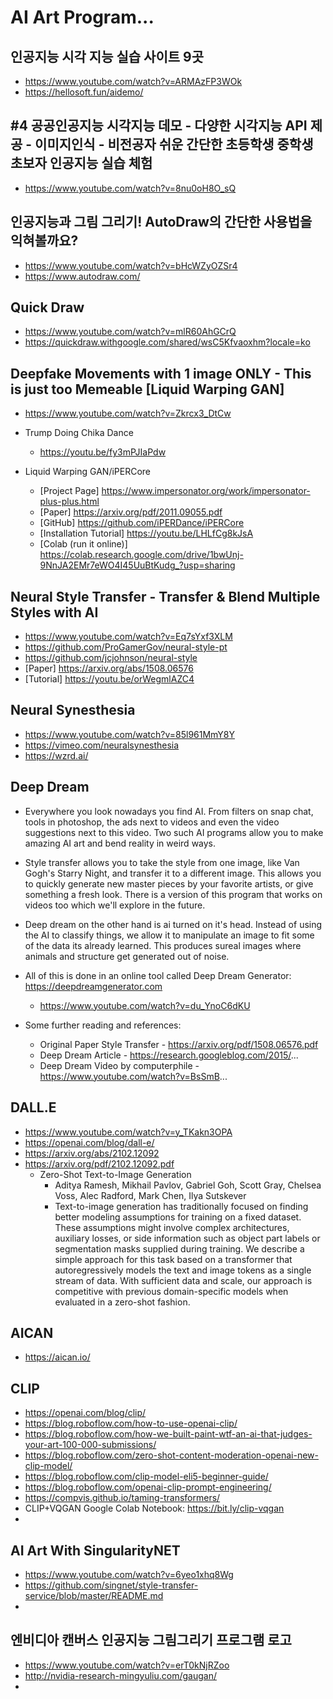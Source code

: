 # AI Art Program...

## 인공지능 시각 지능 실습 사이트 9곳
* https://www.youtube.com/watch?v=ARMAzFP3WOk
* https://hellosoft.fun/aidemo/

## #4 공공인공지능 시각지능 데모 - 다양한 시각지능 API 제공 - 이미지인식 - 비전공자 쉬운 간단한 초등학생 중학생 초보자 인공지능 실습 체험
* https://www.youtube.com/watch?v=8nu0oH8O_sQ


## 인공지능과 그림 그리기! AutoDraw의 간단한 사용법을 익혀볼까요?
* https://www.youtube.com/watch?v=bHcWZyOZSr4
* https://www.autodraw.com/


## Quick Draw
* https://www.youtube.com/watch?v=mlR60AhGCrQ
* https://quickdraw.withgoogle.com/shared/wsC5Kfvaoxhm?locale=ko


## Deepfake Movements with 1 image ONLY - This is just too Memeable [Liquid Warping GAN]
* https://www.youtube.com/watch?v=Zkrcx3_DtCw
* Trump Doing Chika Dance
  - https://youtu.be/fy3mPJIaPdw

* Liquid Warping GAN/iPERCore
  - [Project Page] https://www.impersonator.org/work/impersonator-plus-plus.html
  - [Paper] https://arxiv.org/pdf/2011.09055.pdf
  - [GitHub] https://github.com/iPERDance/iPERCore
  - [Installation Tutorial] https://youtu.be/LHLfCg8kJsA
  - [Colab (run it online)] https://colab.research.google.com/drive/1bwUnj-9NnJA2EMr7eWO4I45UuBtKudg_?usp=sharing


## Neural Style Transfer - Transfer & Blend Multiple Styles with AI
* https://www.youtube.com/watch?v=Eq7sYxf3XLM
* https://github.com/ProGamerGov/neural-style-pt
* https://github.com/jcjohnson/neural-style
* [Paper] https://arxiv.org/abs/1508.06576
* [Tutorial] https://youtu.be/orWegmlAZC4


## Neural Synesthesia
* https://www.youtube.com/watch?v=85l961MmY8Y
* https://vimeo.com/neuralsynesthesia
* https://wzrd.ai/


## Deep Dream
* Everywhere you look nowadays you find AI. From filters on snap chat, tools in photoshop, the ads next to videos and even the video suggestions next to this video. Two such AI programs allow you to make amazing AI art and bend reality in weird ways.

* Style transfer allows you to take the style from one image, like Van Gogh's Starry Night, and transfer it to a different image. This allows you to quickly generate new master pieces by your favorite artists, or give something a fresh look. There is a version of this program that works on videos too which we'll explore in the future.

* Deep dream on the other hand is ai turned on it's head. Instead of using the AI to classify things, we allow it to manipulate an image to fit some of the data its already learned. This produces sureal images where animals and structure get generated out of noise.

* All of this is done in an online tool called Deep Dream Generator: https://deepdreamgenerator.com
  - https://www.youtube.com/watch?v=du_YnoC6dKU

* Some further reading and references:

  - Original Paper Style Transfer - https://arxiv.org/pdf/1508.06576.pdf
  - Deep Dream Article - https://research.googleblog.com/2015/...
  - Deep Dream Video by computerphile - https://www.youtube.com/watch?v=BsSmB...


## DALL.E
* https://www.youtube.com/watch?v=y_TKakn3OPA
* https://openai.com/blog/dall-e/
* https://arxiv.org/abs/2102.12092
* https://arxiv.org/pdf/2102.12092.pdf
  - Zero-Shot Text-to-Image Generation
    - Aditya Ramesh, Mikhail Pavlov, Gabriel Goh, Scott Gray, Chelsea Voss, Alec Radford, Mark Chen, Ilya Sutskever
    - Text-to-image generation has traditionally focused on finding better modeling assumptions for training on a fixed dataset. These assumptions might involve complex architectures, auxiliary losses, or side information such as object part labels or segmentation masks supplied during training. We describe a simple approach for this task based on a transformer that autoregressively models the text and image tokens as a single stream of data. With sufficient data and scale, our approach is competitive with previous domain-specific models when evaluated in a zero-shot fashion.

## AICAN
* https://aican.io/

## CLIP
* https://openai.com/blog/clip/
* https://blog.roboflow.com/how-to-use-openai-clip/
* https://blog.roboflow.com/how-we-built-paint-wtf-an-ai-that-judges-your-art-100-000-submissions/
* https://blog.roboflow.com/zero-shot-content-moderation-openai-new-clip-model/
* https://blog.roboflow.com/clip-model-eli5-beginner-guide/
* https://blog.roboflow.com/openai-clip-prompt-engineering/
* https://compvis.github.io/taming-transformers/
* CLIP+VQGAN Google Colab Notebook: https://bit.ly/clip-vqgan
* 

## AI Art With SingularityNET
* https://www.youtube.com/watch?v=6yeo1xhq8Wg
* https://github.com/singnet/style-transfer-service/blob/master/README.md
* 

## 엔비디아 캔버스 인공지능 그림그리기 프로그램 로고
* https://www.youtube.com/watch?v=erT0kNjRZoo
* http://nvidia-research-mingyuliu.com/gaugan/
* 
